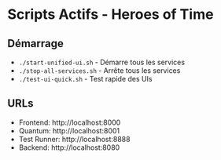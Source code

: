 # Scripts Actifs - Heroes of Time

## Démarrage
- `./start-unified-ui.sh` - Démarre tous les services
- `./stop-all-services.sh` - Arrête tous les services
- `./test-ui-quick.sh` - Test rapide des UIs

## URLs
- Frontend: http://localhost:8000
- Quantum: http://localhost:8001
- Test Runner: http://localhost:8888
- Backend: http://localhost:8080
